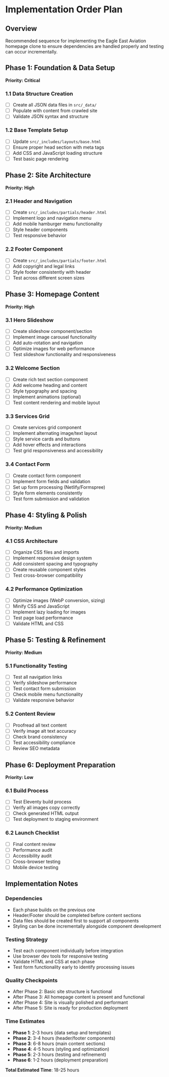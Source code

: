 # Implementation Order Plan

## Overview
Recommended sequence for implementing the Eagle East Aviation homepage clone to ensure dependencies are handled properly and testing can occur incrementally.

## Phase 1: Foundation & Data Setup
**Priority: Critical**

### 1.1 Data Structure Creation
- [ ] Create all JSON data files in `src/_data/`
- [ ] Populate with content from crawled site
- [ ] Validate JSON syntax and structure

### 1.2 Base Template Setup  
- [ ] Update `src/_includes/layouts/base.html`
- [ ] Ensure proper head section with meta tags
- [ ] Add CSS and JavaScript loading structure
- [ ] Test basic page rendering

## Phase 2: Site Architecture
**Priority: High**

### 2.1 Header and Navigation
- [ ] Create `src/_includes/partials/header.html`
- [ ] Implement logo and navigation menu
- [ ] Add mobile hamburger menu functionality
- [ ] Style header components
- [ ] Test responsive behavior

### 2.2 Footer Component
- [ ] Create `src/_includes/partials/footer.html`
- [ ] Add copyright and legal links
- [ ] Style footer consistently with header
- [ ] Test across different screen sizes

## Phase 3: Homepage Content
**Priority: High**

### 3.1 Hero Slideshow
- [ ] Create slideshow component/section
- [ ] Implement image carousel functionality
- [ ] Add auto-rotation and navigation
- [ ] Optimize images for web performance
- [ ] Test slideshow functionality and responsiveness

### 3.2 Welcome Section
- [ ] Create rich text section component
- [ ] Add welcome heading and content
- [ ] Style typography and spacing
- [ ] Implement animations (optional)
- [ ] Test content rendering and mobile layout

### 3.3 Services Grid
- [ ] Create services grid component
- [ ] Implement alternating image/text layout
- [ ] Style service cards and buttons
- [ ] Add hover effects and interactions
- [ ] Test grid responsiveness and accessibility

### 3.4 Contact Form
- [ ] Create contact form component
- [ ] Implement form fields and validation
- [ ] Set up form processing (Netlify/Formspree)
- [ ] Style form elements consistently
- [ ] Test form submission and validation

## Phase 4: Styling & Polish
**Priority: Medium**

### 4.1 CSS Architecture
- [ ] Organize CSS files and imports
- [ ] Implement responsive design system
- [ ] Add consistent spacing and typography
- [ ] Create reusable component styles
- [ ] Test cross-browser compatibility

### 4.2 Performance Optimization
- [ ] Optimize images (WebP conversion, sizing)
- [ ] Minify CSS and JavaScript
- [ ] Implement lazy loading for images
- [ ] Test page load performance
- [ ] Validate HTML and CSS

## Phase 5: Testing & Refinement
**Priority: Medium**

### 5.1 Functionality Testing
- [ ] Test all navigation links
- [ ] Verify slideshow performance
- [ ] Test contact form submission
- [ ] Check mobile menu functionality
- [ ] Validate responsive behavior

### 5.2 Content Review
- [ ] Proofread all text content
- [ ] Verify image alt text accuracy
- [ ] Check brand consistency
- [ ] Test accessibility compliance
- [ ] Review SEO metadata

## Phase 6: Deployment Preparation
**Priority: Low**

### 6.1 Build Process
- [ ] Test Eleventy build process
- [ ] Verify all images copy correctly
- [ ] Check generated HTML output
- [ ] Test deployment to staging environment

### 6.2 Launch Checklist
- [ ] Final content review
- [ ] Performance audit
- [ ] Accessibility audit
- [ ] Cross-browser testing
- [ ] Mobile device testing

## Implementation Notes

### Dependencies
- Each phase builds on the previous one
- Header/Footer should be completed before content sections
- Data files should be created first to support all components
- Styling can be done incrementally alongside component development

### Testing Strategy
- Test each component individually before integration
- Use browser dev tools for responsive testing
- Validate HTML and CSS at each phase
- Test form functionality early to identify processing issues

### Quality Checkpoints
- After Phase 2: Basic site structure is functional
- After Phase 3: All homepage content is present and functional
- After Phase 4: Site is visually polished and performant
- After Phase 5: Site is ready for production deployment

### Time Estimates
- **Phase 1**: 2-3 hours (data setup and templates)
- **Phase 2**: 3-4 hours (header/footer components)
- **Phase 3**: 6-8 hours (main content sections)
- **Phase 4**: 4-5 hours (styling and optimization)
- **Phase 5**: 2-3 hours (testing and refinement)
- **Phase 6**: 1-2 hours (deployment preparation)

**Total Estimated Time**: 18-25 hours